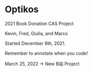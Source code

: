# Optikos
2021 Book Donation CAS Project

Kevin, Fred, Giulia, and Marco

Started December 8th, 2021.

Remember to annotate when you code!

March 25, 2022 -> New B站 Project

